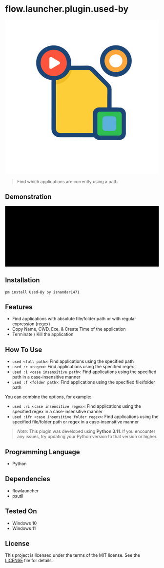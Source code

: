 # flow.launcher.plugin.used-by

![./assets/logo.png](./assets/logo.png)

> Find which applications are currently using a path

## Demonstration

![./assets/demo.gif](./assets/demo.gif)

## Installation

```shell
pm install Used-By by isnandar1471
```

## Features

- Find applications with absolute file/folder path or with regular expression (regex)
- Copy Name, CWD, Exe, & Create Time of the application
- Terminate / Kill the application

## How To Use

- `used <full path>`: Find applications using the specified path
- `used :r <regex>`: Find applications using the specified regex
- `used :i <case insensitive path>`: Find applications using the specified path in a case-insensitive manner
- `used :f <folder path>`: Find applications using the specified file/folder path

You can combine the options, for example:
- `used :ri <case insensitive regex>`: Find applications using the specified regex in a case-insensitive manner
- `used :ifr <case insensitive folder regex>`: Find applications using the specified file/folder path or regex in a case-insensitive manner

> *Note*: This plugin was developed using **Python 3.11**. If you encounter any issues, try updating your Python version to that version or higher.

## Programming Language

- Python

## Dependencies

- flowlauncher
- psutil

## Tested On

- Windows 10
- Windows 11

## License

This project is licensed under the terms of the MIT license. See the [LICENSE](./LICENSE) file for details.
